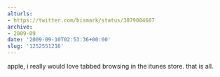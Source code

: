 ```yaml
---
alturls:
- https://twitter.com/bismark/status/3879084687
archive:
- 2009-09
date: '2009-09-10T02:53:36+00:00'
slug: '1252551216'
---
```


apple, i really would love tabbed browsing in the itunes store. that is all.

